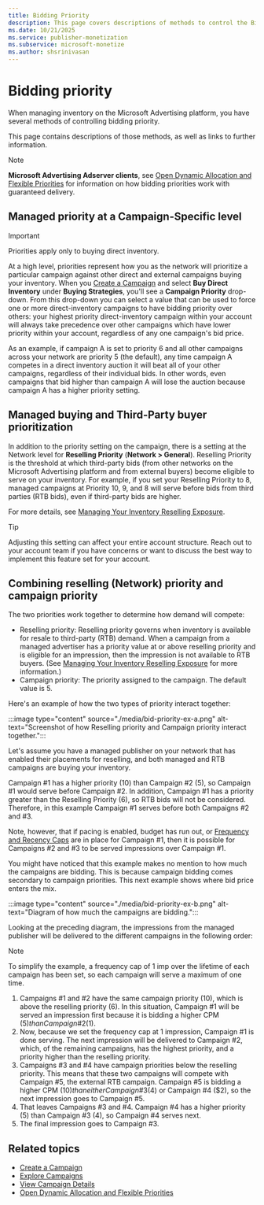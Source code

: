 ```yaml
---
title: Bidding Priority
description: This page covers descriptions of methods to control the Bidding Priority. The page explains managing priority at a Campaign-Specific level, manage buying and Third-Party buyer prioritization and combining reselling priority and campaign priority.   
ms.date: 10/21/2025
ms.service: publisher-monetization
ms.subservice: microsoft-monetize
ms.author: shsrinivasan
---
```



# Bidding priority

When managing inventory on the Microsoft Advertising platform, you have several methods of controlling bidding priority.

This page contains descriptions of those methods, as well as links to further information.

> [!NOTE]
> **Microsoft Advertising Adserver clients**, see [Open Dynamic Allocation and Flexible Priorities](open-dynamic-allocation-and-flexible-priorities.md) for information on how bidding priorities work with guaranteed delivery.

## Managed priority at a Campaign-Specific level

> [!IMPORTANT]
> Priorities apply only to buying direct inventory.

At a high level, priorities represent how you as the network will prioritize a particular campaign against other direct and external campaigns buying your inventory. When you [Create a Campaign](create-a-campaign.md) and select **Buy Direct Inventory** under **Buying Strategies**, you'll see a **Campaign Priority** drop-down. From this drop-down you can select a value that can be used to force one or more direct-inventory campaigns to have bidding priority over others: your highest priority direct-inventory campaign within your account will always take precedence over other campaigns which have lower priority within your account, regardless of any one campaign's bid price.

As an example, if campaign A is set to priority 6 and all other campaigns across your network are priority 5 (the default), any time campaign A competes in a direct inventory auction it will beat all of your other campaigns, regardless of their individual bids. In other words, even campaigns that bid higher than campaign A will lose the auction because campaign A has a higher priority setting.

## Managed buying and Third-Party buyer prioritization

In addition to the priority setting on the campaign, there is a setting at the Network level for **Reselling Priority** (**Network \> General**). Reselling Priority is the threshold at which third-party bids (from other networks on the Microsoft Advertising platform and from external buyers) become eligible to serve on your inventory. For example, if you set your Reselling Priority to 8, managed campaigns at Priority 10, 9, and 8 will serve before bids from third parties (RTB bids), even if third-party bids are higher.

For more details, see [Managing Your Inventory Reselling Exposure](managing-your-inventory-reselling-exposure.md).

> [!TIP]
> Adjusting this setting can affect your entire account structure. Reach out to your account team if you have concerns or want to discuss the best way to implement this feature set for your account.

## Combining reselling (Network) priority and campaign priority

The two priorities work together to determine how demand will compete:

- Reselling priority: Reselling priority governs when inventory is available for resale to third-party (RTB) demand. When a campaign from a managed advertiser has a priority value at or above reselling priority and is eligible for an impression, then the impression is not available to RTB buyers. (See [Managing Your Inventory Reselling Exposure](managing-your-inventory-reselling-exposure.md) for more information.)
- Campaign priority: The priority assigned to the campaign. The default value is 5.

Here's an example of how the two types of priority interact together:

:::image type="content" source="./media/bid-priority-ex-a.png" alt-text="Screenshot of how Reselling priority and Campaign priority interact together.":::

Let's assume you have a managed publisher on your network that has enabled their placements for reselling, and both managed and RTB campaigns are buying your inventory.

Campaign \#1 has a higher priority (10) than Campaign \#2 (5), so Campaign \#1 would serve before Campaign \#2. In addition, Campaign \#1 has a priority greater than the Reselling Priority (6), so RTB bids will not be considered. Therefore, in this example Campaign \#1 serves before both Campaigns \#2 and \#3.

Note, however, that if pacing is enabled, budget has run out, or [Frequency
and Recency Caps](frequency-and-recency-caps.md) are in place for Campaign \#1, then it is possible for Campaigns \#2 and \#3 to be served impressions over Campaign \#1.

You might have noticed that this example makes no mention to how much the campaigns are bidding. This is because campaign bidding comes secondary to campaign priorities. This next example shows where bid price enters the mix.

:::image type="content" source="./media/bid-priority-ex-b.png" alt-text="Diagram of how much the campaigns are bidding.":::

Looking at the preceding diagram, the impressions from the managed publisher will be delivered to the different campaigns in the following order:

> [!NOTE]
> To simplify the example, a frequency cap of 1 imp over the lifetime of each campaign has been set, so each campaign will serve a maximum of one time.

1. Campaigns \#1 and \#2 have the same campaign priority (10), which is above the reselling priority (6). In this situation, Campaign \#1 will be served an impression first because it is bidding a higher CPM ($5) than Campaign \#2 ($1).
1. Now, because we set the frequency cap at 1 impression, Campaign \#1 is done serving. The next impression will be delivered to Campaign \#2, which, of the remaining campaigns, has the highest priority, and a priority higher than the reselling priority.
1. Campaigns \#3 and \#4 have campaign priorities below the reselling priority. This means that these two campaigns will compete with Campaign \#5, the external RTB campaign. Campaign \#5 is bidding a higher CPM ($10) than either Campaign \#3 ($4) or Campaign \#4 ($2), so the next impression goes to Campaign \#5.
1. That leaves Campaigns \#3 and \#4. Campaign \#4 has a higher priority (5) than Campaign \#3 (4), so Campaign \#4 serves next.
1. The final impression goes to Campaign \#3.

## Related topics

- [Create a Campaign](create-a-campaign.md)
- [Explore Campaigns](explore-campaigns.md)
- [View Campaign Details](view-campaign-details.md)
- [Open Dynamic Allocation and Flexible Priorities](open-dynamic-allocation-and-flexible-priorities.md)
